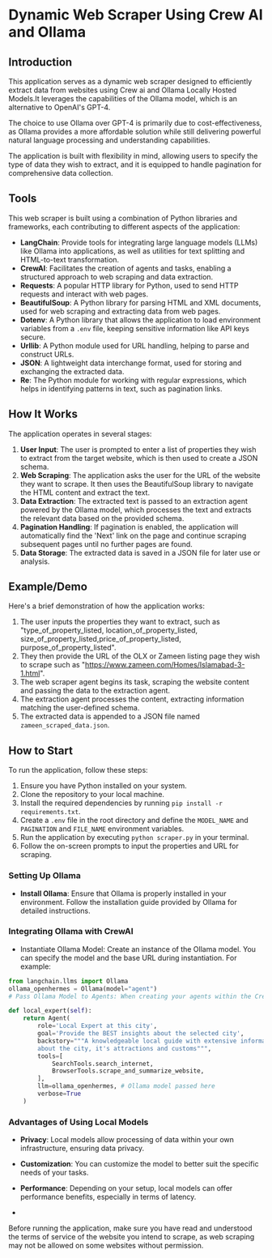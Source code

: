 # Dynamic Web Scraper Using Crew AI and Ollama

## Introduction

This application serves as a dynamic web scraper designed to efficiently extract data from websites using Crew ai and Ollama Locally Hosted Models.It leverages the capabilities of the Ollama model, which is an alternative to OpenAI's GPT-4. 

The choice to use Ollama over GPT-4 is primarily due to cost-effectiveness, as Ollama provides a more affordable solution while still delivering powerful natural language processing and understanding capabilities.

The application is built with flexibility in mind, allowing users to specify the type of data they wish to extract, and it is equipped to handle pagination for comprehensive data collection.


## Tools

This web scraper is built using a combination of Python libraries and frameworks, each contributing to different aspects of the application:

- **LangChain**: Provide tools for integrating large language models (LLMs) like Ollama into applications, as well as utilities for text splitting and HTML-to-text transformation.
- **CrewAI**: Facilitates the creation of agents and tasks, enabling a structured approach to web scraping and data extraction.
- **Requests**: A popular HTTP library for Python, used to send HTTP requests and interact with web pages.
- **BeautifulSoup**: A Python library for parsing HTML and XML documents, used for web scraping and extracting data from web pages.
- **Dotenv**: A Python library that allows the application to load environment variables from a `.env` file, keeping sensitive information like API keys secure.
- **Urllib**: A Python module used for URL handling, helping to parse and construct URLs.
- **JSON**: A lightweight data interchange format, used for storing and exchanging the extracted data.
- **Re**: The Python module for working with regular expressions, which helps in identifying patterns in text, such as pagination links.

## How It Works

The application operates in several stages:

1. **User Input**: The user is prompted to enter a list of properties they wish to extract from the target website, which is then used to create a JSON schema.
2. **Web Scraping**: The application asks the user for the URL of the website they want to scrape. It then uses the BeautifulSoup library to navigate the HTML content and extract the text.
3. **Data Extraction**: The extracted text is passed to an extraction agent powered by the Ollama model, which processes the text and extracts the relevant data based on the provided schema.
4. **Pagination Handling**: If pagination is enabled, the application will automatically find the 'Next' link on the page and continue scraping subsequent pages until no further pages are found.
5. **Data Storage**: The extracted data is saved in a JSON file for later use or analysis.

## Example/Demo

Here's a brief demonstration of how the application works:

1. The user inputs the properties they want to extract, such as "type_of_property_listed, location_of_property_listed, size_of_property_listed,price_of_property_listed, purpose_of_property_listed".
2. They then provide the URL of the OLX or Zameen listing page they wish to scrape such as "https://www.zameen.com/Homes/Islamabad-3-1.html".
3. The web scraper agent begins its task, scraping the website content and passing the data to the extraction agent.
4. The extraction agent processes the content, extracting information matching the user-defined schema.
5. The extracted data is appended to a JSON file named `zameen_scraped_data.json`.

## How to Start

To run the application, follow these steps:

1. Ensure you have Python installed on your system.
2. Clone the repository to your local machine.
3. Install the required dependencies by running `pip install -r requirements.txt`.
4. Create a `.env` file in the root directory and define the `MODEL_NAME` and `PAGINATION` and `FILE_NAME` environment variables.
5. Run the application by executing `python scraper.py` in your terminal.
6. Follow the on-screen prompts to input the properties and URL for scraping.

### Setting Up Ollama
- **Install Ollama**: Ensure that Ollama is properly installed in your environment. Follow the installation guide provided by Ollama for detailed instructions.

### Integrating Ollama with CrewAI
- Instantiate Ollama Model: Create an instance of the Ollama model. You can specify the model and the base URL during instantiation. For example:

```python
from langchain.llms import Ollama
ollama_openhermes = Ollama(model="agent")
# Pass Ollama Model to Agents: When creating your agents within the CrewAI framework, you can pass the Ollama model as an argument to the Agent constructor. For instance:

def local_expert(self):
	return Agent(
		role='Local Expert at this city',
		goal='Provide the BEST insights about the selected city',
		backstory="""A knowledgeable local guide with extensive information
		about the city, it's attractions and customs""",
		tools=[
			SearchTools.search_internet,
			BrowserTools.scrape_and_summarize_website,
		],
		llm=ollama_openhermes, # Ollama model passed here
		verbose=True
	)
```

### Advantages of Using Local Models
- **Privacy**: Local models allow processing of data within your own infrastructure, ensuring data privacy.
- **Customization**: You can customize the model to better suit the specific needs of your tasks.
- **Performance**: Depending on your setup, local models can offer performance benefits, especially in terms of latency.

- 
Before running the application, make sure you have read and understood the terms of service of the website you intend to scrape, as web scraping may not be allowed on some websites without permission.
